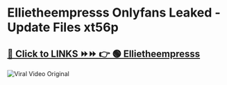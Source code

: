 
 # Ellietheempresss Onlyfans Leaked - Update Files xt56p

## <h2><a href="https://clipsfans.com/Ellietheempresss&ref=git">🔗 Click to LINKS ⏩⏩ 👉 🟢 Ellietheempresss </a></h2>

<a href="https://clipsfans.com/Ellietheempresss&ref=git" rel="nofollow" data-target="animated-image.originalLink"><img src="https://i.ibb.co.com/xMMVF88/686577567.gif" alt="Viral Video Original" style="max-width: 100%; display: inline-block;" data-target="animated-image.originalImage"></a>


